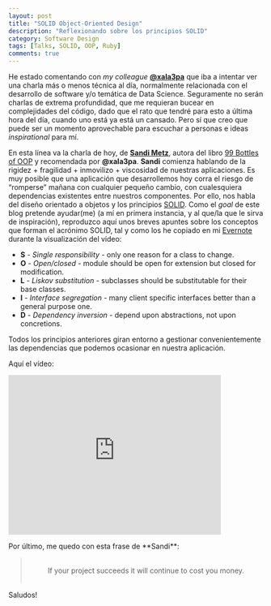 ```yaml
---
layout: post
title: "SOLID Object-Oriented Design"
description: "Reflexionando sobre los principios SOLID"
category: Software Design
tags: [Talks, SOLID, OOP, Ruby]
comments: true
---
```


He estado comentando con *my colleague* [**@xala3pa**](https://twitter.com/xala3pa) que iba a intentar ver una charla más o menos técnica al día, normalmente relacionada con el desarrollo de software y/o temática de Data Science. Seguramente no serán charlas de extrema profundidad, que me requieran bucear en complejidades del código, dado que el rato que tendré para esto a última hora del día, cuando uno está ya está un cansado. Pero sí que creo que puede ser un momento aprovechable para escuchar a personas e ideas *inspirational* para mí.

En esta línea va la charla de hoy, de [**Sandi Metz**](https://www.sandimetz.com/), autora del libro [99 Bottles of OOP](https://www.sandimetz.com/99bottles) y recomendada por **@xala3pa**. **Sandi** comienza hablando de la rigidez + fragilidad + inmovilizo + viscosidad de nuestras aplicaciones. Es muy posible que una aplicación que desarrollemos hoy corra el riesgo de “romperse” mañana con cualquier pequeño cambio, con cualesquiera dependencias existentes entre nuestros componentes. Por ello, nos habla del diseño orientado a objetos y los principios [SOLID](http://butunclebob.com/ArticleS.UncleBob.PrinciplesOfOod). Como el *goal* de este blog pretende ayudar(me) (a mí en primera instancia, y al que/la que le sirva de inspiración), reproduzco aquí unos breves apuntes sobre los conceptos que forman el acrónimo SOLID, tal y como los he copiado en mi [Evernote](https://www.evernote.com/) durante la visualización del vídeo:

- **S** - *Single responsibility* - only one reason for a class to change.
- **O** - *Open/closed* - module should be open for extension but closed for modification.
- **L** - *Liskov substitution* - subclasses should be substitutable for their base classes.
- **I** - *Interface segregation* - many client specific interfaces better than a general purpose one.
- **D** - *Dependency inversion* - depend upon abstractions, not upon concretions.

Todos los principios anteriores giran entorno a gestionar convenientemente las dependencias que podemos ocasionar en nuestra aplicación.

Aquí el vídeo:

<iframe width="420" height="315" src="https://www.youtube.com/embed/v-2yFMzxqwU" frameborder="0" allowfullscreen>&nbsp;</iframe>
<p></p>
Por último, me quedo con esta frase de **Sandi**:

<blockquote style="text-align: center;">
<br />
If your project succeeds it will continue to cost you money.
<br /><br />
</blockquote>

Saludos!